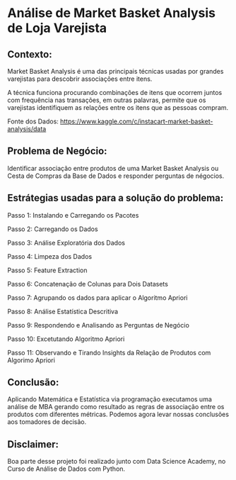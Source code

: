 # Análise de Market Basket Analysis de Loja Varejista

## Contexto:
Market Basket Analysis é uma das principais técnicas usadas por grandes varejistas para descobrir associações entre itens.

A técnica funciona procurando combinações de itens que ocorrem juntos com frequência nas transações, em outras palavras, permite que os varejistas identifiquem as relações entre os itens que as pessoas compram.

Fonte dos Dados: https://www.kaggle.com/c/instacart-market-basket-analysis/data

## Problema de Negócio:
Identificar associação entre produtos de uma Market Basket Analysis ou Cesta de Compras da Base de Dados e responder perguntas de négocios.

## Estrátegias usadas para a solução do problema:

Passo 1: Instalando e Carregando os Pacotes

Passo 2: Carregando os Dados

Passo 3: Análise Exploratória dos Dados

Passo 4: Limpeza dos Dados

Passo 5: Feature Extraction

Passo 6: Concatenação de Colunas para Dois Datasets

Passo 7: Agrupando os dados para aplicar o Algoritmo Apriori 

Passo 8: Análise Estatística Descritiva

Passo 9: Respondendo e Analisando as  Perguntas de Negócio

Passo 10: Excetutando Algoritmo Apriori

Passo 11: Observando e Tirando Insights da Relação de Produtos com Algorimo Apriori


## Conclusão:

Aplicando Matemática e Estatística via programação executamos uma análise de MBA gerando como resultado as regras de associação entre os produtos com diferentes métricas. Podemos agora levar nossas conclusões aos tomadores de decisão.

## Disclaimer:
Boa parte desse projeto foi realizado junto com Data Science Academy, no Curso de Análise de Dados com Python.
